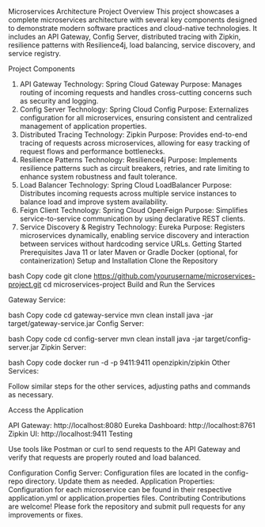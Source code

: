 Microservices Architecture Project
Overview
This project showcases a complete microservices architecture with several key components designed to demonstrate modern software practices and cloud-native technologies. It includes an API Gateway, Config Server, distributed tracing with Zipkin, resilience patterns with Resilience4j, load balancing, service discovery, and service registry.

Project Components
1. API Gateway
Technology: Spring Cloud Gateway
Purpose: Manages routing of incoming requests and handles cross-cutting concerns such as security and logging.
2. Config Server
Technology: Spring Cloud Config
Purpose: Externalizes configuration for all microservices, ensuring consistent and centralized management of application properties.
3. Distributed Tracing
Technology: Zipkin
Purpose: Provides end-to-end tracing of requests across microservices, allowing for easy tracking of request flows and performance bottlenecks.
4. Resilience Patterns
Technology: Resilience4j
Purpose: Implements resilience patterns such as circuit breakers, retries, and rate limiting to enhance system robustness and fault tolerance.
5. Load Balancer
Technology: Spring Cloud LoadBalancer
Purpose: Distributes incoming requests across multiple service instances to balance load and improve system availability.
6. Feign Client
Technology: Spring Cloud OpenFeign
Purpose: Simplifies service-to-service communication by using declarative REST clients.
7. Service Discovery & Registry
Technology: Eureka
Purpose: Registers microservices dynamically, enabling service discovery and interaction between services without hardcoding service URLs.
Getting Started
Prerequisites
Java 11 or later
Maven or Gradle
Docker (optional, for containerization)
Setup and Installation
Clone the Repository

bash
Copy code
git clone https://github.com/yourusername/microservices-project.git
cd microservices-project
Build and Run the Services

Gateway Service:

bash
Copy code
cd gateway-service
mvn clean install
java -jar target/gateway-service.jar
Config Server:

bash
Copy code
cd config-server
mvn clean install
java -jar target/config-server.jar
Zipkin Server:

bash
Copy code
docker run -d -p 9411:9411 openzipkin/zipkin
Other Services:

Follow similar steps for the other services, adjusting paths and commands as necessary.

Access the Application

API Gateway: http://localhost:8080
Eureka Dashboard: http://localhost:8761
Zipkin UI: http://localhost:9411
Testing

Use tools like Postman or curl to send requests to the API Gateway and verify that requests are properly routed and load balanced.

Configuration
Config Server: Configuration files are located in the config-repo directory. Update them as needed.
Application Properties: Configuration for each microservice can be found in their respective application.yml or application.properties files.
Contributing
Contributions are welcome! Please fork the repository and submit pull requests for any improvements or fixes.
